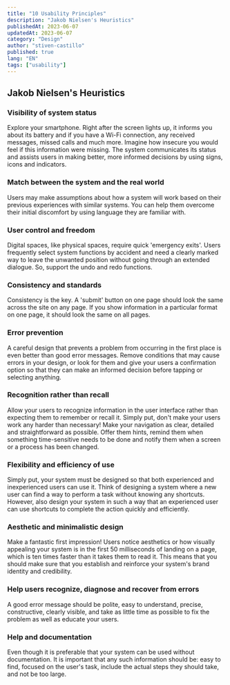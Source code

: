 ```yaml
---
title: "10 Usability Principles"
description: "Jakob Nielsen's Heuristics"
publishedAt: 2023-06-07
updatedAt: 2023-06-07
category: "Design"
author: "stiven-castillo"
published: true
lang: "EN"
tags: ["usability"]
---
```


## Jakob Nielsen's Heuristics

### Visibility of system status

Explore your smartphone. Right after the screen lights up, it informs you about its battery and if you have a Wi-Fi connection, any received messages, missed calls and much more. Imagine how insecure you would feel if this information were missing. The system communicates its status and assists users in making better, more informed decisions by using signs, icons and indicators. 

### Match between the system and the real world

Users may make assumptions about how a system will work based on their previous experiences with similar systems. You can help them overcome their initial discomfort by using language they are familiar with. 

### User control and freedom

Digital spaces, like physical spaces, require quick 'emergency exits'. Users frequently select system functions by accident and need a clearly marked way to leave the unwanted position without going through an extended dialogue. So, support the undo and redo functions. 

### Consistency and standards

Consistency is the key. A 'submit' button on one page should look the same across the site on any page. If you show information in a particular format on one page, it should look the same on all pages. 

### Error prevention

A careful design that prevents a problem from occurring in the first place is even better than good error messages. Remove conditions that may cause errors in your design, or look for them and give your users a confirmation option so that they can make an informed decision before tapping or selecting anything. 

### Recognition rather than recall

Allow your users to recognize information in the user interface rather than expecting them to remember or recall it. Simply put, don't make your users work any harder than necessary! Make your navigation as clear, detailed and straightforward as possible. Offer them hints, remind them when something time-sensitive needs to be done and notify them when a screen or a process has been changed. 

### Flexibility and efficiency of use

Simply put, your system must be designed so that both experienced and inexperienced users can use it. Think of designing a system where a new user can find a way to perform a task without knowing any shortcuts. However, also design your system in such a way that an experienced user can use shortcuts to complete the action quickly and efficiently. 

### Aesthetic and minimalistic design

Make a fantastic first impression! Users notice aesthetics or how visually appealing your system is in the first 50 milliseconds of landing on a page, which is ten times faster than it takes them to read it. This means that you should make sure that you establish and reinforce your system's brand identity and credibility. 

### Help users recognize, diagnose and recover from errors

A good error message should be polite, easy to understand, precise, constructive, clearly visible, and take as little time as possible to fix the problem as well as educate your users. 

### Help and documentation

Even though it is preferable that your system can be used without documentation. It is important that any such information should be: easy to find, focused on the user's task, include the actual steps they should take, and not be too large. 